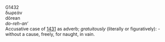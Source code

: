 <body>
  <p>G1432<br>  δωρεάν  <br> dōrean  <br><i>do-reh-an‘ </i><br>Accusative case of <a href="g1431.htm">1431</a> as adverb; <i>gratuitously</i> (literally or figuratively): - without a cause, freely, for naught, in vain.<br></p>
 </body>